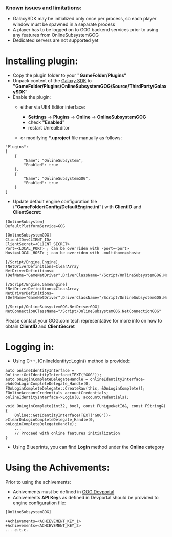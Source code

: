 ### Known issues and limitations:
- GalaxySDK may be initialized only once per process, so each player window must be spawned in a separate process
- A player has to be logged on to GOG backend services prior to using any features from OnlineSubsystemGOG
- Dedicated servers are not supported yet

# Installing plugin:

- Copy the plugin folder to your **"GameFolder/Plugins"**
- Unpack content of the [Galaxy SDK](https://devportal.gog.com/galaxy/components/sdk "Galaxy SDK") to **"GameFolder/Plugins/OnlineSubsystemGOG/Source/ThirdParty/GalaxySDK"**
- Enable the plugin:
	* either via UE4 Editor interface:
		* **Settings** -> **Plugins** -> **Online** -> **OnlineSubsystemGOG**
		* check **"Enabled"**
		* restart UnrealEditor

	* or modifying **&#42;.uproject** file manually as follows:
```
"Plugins":
[
	{
		"Name": "OnlineSubsystem",
		"Enabled": true
	},
	{
		"Name": "OnlineSubsystemGOG",
		"Enabled": true
	}
]
```
- Update default engine configuration file (**"GameFolder/Config/DefaultEngine.ini"**) with **ClientID** and **ClientSecret**:

```
[OnlineSubsystem]
DefaultPlatformService=GOG

[OnlineSubsystemGOG]
ClientID=<CLIENT_ID>
ClientSecret=<CLIENT_SECRET>
Port=<LOCAL_PORT> ; can be overriden with -port=<port>
Host=<LOCAL_HOST> ; can be overriden with -multihome=<host>

[/Script/Engine.Engine]
!NetDriverDefinitions=ClearArray
NetDriverDefinitions=(DefName="GameNetDriver",DriverClassName="/Script/OnlineSubsystemGOG.NetDriverGOG",DriverClassNameFallback="/Script/OnlineSubsystemUtils.IpNetDriver")

[/Script/Engine.GameEngine]
!NetDriverDefinitions=ClearArray
NetDriverDefinitions=(DefName="GameNetDriver",DriverClassName="/Script/OnlineSubsystemGOG.NetDriverGOG",DriverClassNameFallback="/Script/OnlineSubsystemUtils.IpNetDriver")

[/Script/OnlineSubsystemGOG.NetDriverGOG]
NetConnectionClassName="/Script/OnlineSubsystemGOG.NetConnectionGOG"
```
 Please contact your GOG.com tech representative for more info on how to obtain **ClientID** and **ClientSecret**

# Logging in:
- Using C++, IOnlineIdentity::Login() method is provided:

```
auto onlineIdentityInterface = Online::GetIdentityInterface(TEXT("GOG"));
auto onLoginCompleteDelegateHandle = onlineIdentityInterface->AddOnLoginCompleteDelegate_Handle(0, FOnLoginCompleteDelegate::CreateRaw(this, &OnLoginComplete));
FOnlineAccountCredentials accountCredentials;
onlineIdentityInterface->Login(0, accountCredentials);

void OnLoginComplete(int32, bool, const FUniqueNetId&, const FString&)
{
	Online::GetIdentityInterface(TEXT("GOG"))->ClearOnLoginCompleteDelegate_Handle(0, onLoginCompleteDelegateHandle);
	...
	// Proceed with online features initialization
}
```

- Using Blueprints, you can find **Login** method under the **Online** category

# Using the Achivements:
Prior to using the achivements:
* Achivements must be defined in [GOG Devportal](https://devportal.gog.com/panel/games "GOG Devportal")
* Achivements **API Key**s as defined in Devportal should be provided to engine configuration file:

```
[OnlineSubsystemGOG]

+Achievements=<ACHIEVEMENT_KEY_1>
+Achievements=<ACHIEVEMENT_KEY_2>
... e.t.c.
```
